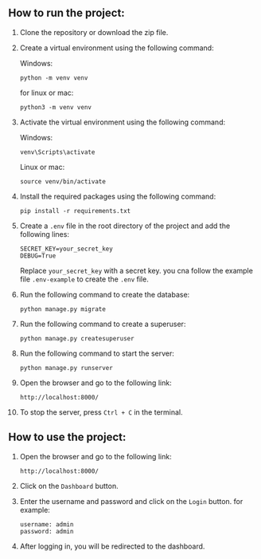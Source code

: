 ## How to run the project:
1. Clone the repository or download the zip file.
2. Create a virtual environment using the following command:
    
    Windows:
    ```
    python -m venv venv
    ```
    for linux or mac:
    ```
    python3 -m venv venv
    ```
3. Activate the virtual environment using the following command:

    Windows:
    ```
    venv\Scripts\activate
    ```
    Linux or mac:
    ```
    source venv/bin/activate
    ```

4. Install the required packages using the following command:

    ```
    pip install -r requirements.txt
    ```
5. Create a `.env` file in the root directory of the project and add the following lines:

    ```
    SECRET_KEY=your_secret_key
    DEBUG=True
    ```
    Replace `your_secret_key` with a secret key.
    you cna follow the example file `.env-example` to create the `.env` file.

6. Run the following command to create the database:

    ```
    python manage.py migrate
    ```

7. Run the following command to create a superuser:

    ```
    python manage.py createsuperuser
    ```

8. Run the following command to start the server:

    ```
    python manage.py runserver
    ```
9. Open the browser and go to the following link:

    ```
    http://localhost:8000/
    ```
10. To stop the server, press `Ctrl + C` in the terminal.

## How to use the project:
1. Open the browser and go to the following link:

    ```
    http://localhost:8000/
    ```
2. Click on the `Dashboard` button.
3. Enter the username and password and click on the `Login` button. for example:
    ```
    username: admin
    password: admin
    ```
4. After logging in, you will be redirected to the dashboard.
